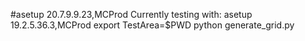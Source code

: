 #asetup 20.7.9.9.23,MCProd
Currently testing with:
asetup 19.2.5.36.3,MCProd
export TestArea=$PWD
python generate_grid.py
